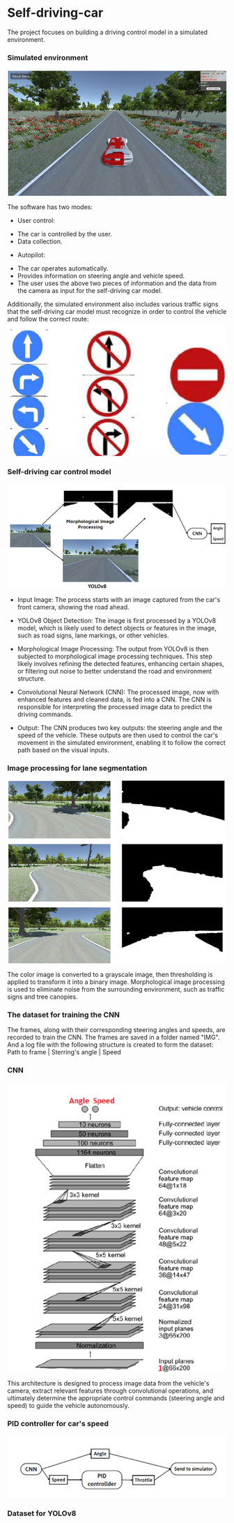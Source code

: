 # Self-driving-car
The project focuses on building a driving control model in a simulated environment.

### Simulated environment
![sim_environment](resource/project_overview/sim_en.png)

The software has two modes:
- User control:
+ The car is controlled by the user.
+ Data collection.

- Autopilot:
+ The car operates automatically.
+ Provides information on steering angle and vehicle speed.
+ The user uses the above two pieces of information and the data from the camera as input for the self-driving car model.

Additionally, the simulated environment also includes various traffic signs that the self-driving car model must recognize in order to control the vehicle and follow the correct route:
![sim_environment](resource/project_overview/traffic_sign.png)

### Self-driving car control model
![overview](resource/project_overview/overview.png)

- Input Image: The process starts with an image captured from the car's front camera, showing the road ahead.

- YOLOv8 Object Detection: The image is first processed by a YOLOv8 model, which is likely used to detect objects or features in the image, such as road signs, lane markings, or other vehicles.

- Morphological Image Processing: The output from YOLOv8 is then subjected to morphological image processing techniques. This step likely involves refining the detected features, enhancing certain shapes, or filtering out noise to better understand the road and environment structure.

- Convolutional Neural Network (CNN): The processed image, now with enhanced features and cleaned data, is fed into a CNN. The CNN is responsible for interpreting the processed image data to predict the driving commands.

- Output: The CNN produces two key outputs: the steering angle and the speed of the vehicle. These outputs are then used to control the car's movement in the simulated environment, enabling it to follow the correct path based on the visual inputs.

### Image processing for lane segmentation
![Image processing](resource/img_processing/img_pro_rs.png)

The color image is converted to a grayscale image, then thresholding is applied to transform it into a binary image. Morphological image processing is used to eliminate noise from the surrounding environment, such as traffic signs and tree canopies.

### The dataset for training the CNN
The frames, along with their corresponding steering angles and speeds, are recorded to train the CNN.
The frames are saved in a folder named "IMG". 
And a log file with the following structure is created to form the dataset:
Path to frame   |  Sterring's angle    | Speed

### CNN
![cnn](resource/model/cnn_struc.png)

This architecture is designed to process image data from the vehicle's camera, extract relevant features through convolutional operations, and ultimately determine the appropriate control commands (steering angle and speed) to guide the vehicle autonomously.

### PID controller for car's speed
![pid](resource/project_overview/pid.png)

### Dataset for YOLOv8


